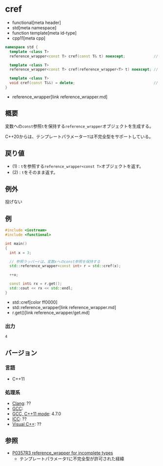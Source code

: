 # cref
* functional[meta header]
* std[meta namespace]
* function template[meta id-type]
* cpp11[meta cpp]

```cpp
namespace std {
  template <class T>
  reference_wrapper<const T> cref(const T& t) noexcept;             // (1)

  template <class T>
  reference_wrapper<const T> cref(reference_wrapper<T> t) noexcept; // (2)

  template <class T>
  void cref(const T&&) = delete;                                    // (3)
}
```
* reference_wrapper[link reference_wrapper.md]

## 概要
変数への`const`参照`t`を保持する`reference_wrapper`オブジェクトを生成する。

C++20からは、テンプレートパラメーター`T`は不完全型をサポートしている。

## 戻り値
- (1) : `t`を参照する`reference_wrapper<const T>`オブジェクトを返す。
- (2) : `t`をそのまま返す。


## 例外
投げない


## 例
```cpp example
#include <iostream>
#include <functional>

int main()
{
  int x = 3;

  // 参照ラッパーrは、変数xへのconst参照を保持する
  std::reference_wrapper<const int> r = std::cref(x);

  ++x;

  const int& rx = r.get();
  std::cout << rx << std::endl;
}
```
* std::cref[color ff0000]
* std::reference_wrapper[link reference_wrapper.md]
* r.get()[link reference_wrapper/get.md]

### 出力
```
4
```

## バージョン
### 言語
- C++11

### 処理系
- [Clang](/implementation.md#clang): ??
- [GCC](/implementation.md#gcc): 
- [GCC, C++11 mode](/implementation.md#gcc): 4.7.0
- [ICC](/implementation.md#icc): ??
- [Visual C++](/implementation.md#visual_cpp): ??


## 参照
- [P0357R3 reference_wrapper for incomplete types](http://www.open-std.org/jtc1/sc22/wg21/docs/papers/2018/p0357r3.html)
    - テンプレートパラメータ`T`に不完全型が許可された経緯
